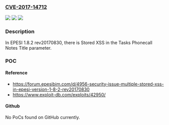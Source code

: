 ### [CVE-2017-14712](https://cve.mitre.org/cgi-bin/cvename.cgi?name=CVE-2017-14712)
![](https://img.shields.io/static/v1?label=Product&message=n%2Fa&color=blue)
![](https://img.shields.io/static/v1?label=Version&message=n%2Fa&color=blue)
![](https://img.shields.io/static/v1?label=Vulnerability&message=n%2Fa&color=brighgreen)

### Description

In EPESI 1.8.2 rev20170830, there is Stored XSS in the Tasks Phonecall Notes Title parameter.

### POC

#### Reference
- https://forum.epesibim.com/d/4956-security-issue-multiple-stored-xss-in-epesi-version-1-8-2-rev20170830
- https://www.exploit-db.com/exploits/42950/

#### Github
No PoCs found on GitHub currently.

